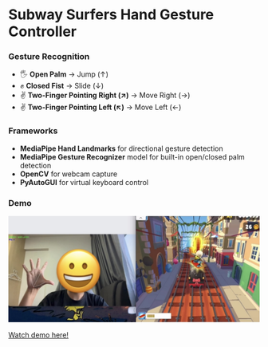 # Subway Surfers Hand Gesture Controller

### Gesture Recognition
- 🖐️ **Open Palm** → Jump (↑)
- ✊ **Closed Fist** → Slide (↓)
- ✌️ **Two-Finger Pointing Right (↗)** → Move Right (→)
- ✌️ **Two-Finger Pointing Left (↖)** → Move Left (←)

### Frameworks
- **MediaPipe Hand Landmarks** for directional gesture detection
- **MediaPipe Gesture Recognizer** model for built-in open/closed palm detection
- **OpenCV** for webcam capture
- **PyAutoGUI** for virtual keyboard control

### Demo
![Demo Image](demo.jpg)

[Watch demo here!](https://drive.google.com/file/d/1QUasVbmTeW1NxS9VNkXwgNzefljoW05N/view?usp=drive_link)

